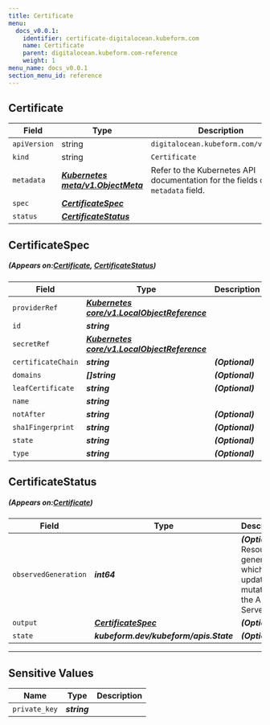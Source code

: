 ```yaml
---
title: Certificate
menu:
  docs_v0.0.1:
    identifier: certificate-digitalocean.kubeform.com
    name: Certificate
    parent: digitalocean.kubeform.com-reference
    weight: 1
menu_name: docs_v0.0.1
section_menu_id: reference
---
```


## Certificate
| Field | Type | Description |
| ------ | ----- | ----------- |
| `apiVersion` | string | `digitalocean.kubeform.com/v1alpha1` |
|    `kind` | string | `Certificate` |
| `metadata` | ***[Kubernetes meta/v1.ObjectMeta](https://kubernetes.io/docs/reference/generated/kubernetes-api/v1.13/#objectmeta-v1-meta)***|Refer to the Kubernetes API documentation for the fields of the `metadata` field.|
| `spec` | ***[CertificateSpec](#CertificateSpec)***||
| `status` | ***[CertificateStatus](#CertificateStatus)***||
## CertificateSpec
##### (Appears on:[Certificate](#Certificate), [CertificateStatus](#CertificateStatus))
| Field | Type | Description |
| ------ | ----- | ----------- |
| `providerRef` | ***[Kubernetes core/v1.LocalObjectReference](https://kubernetes.io/docs/reference/generated/kubernetes-api/v1.13/#localobjectreference-v1-core)***||
| `id` | ***string***||
| `secretRef` | ***[Kubernetes core/v1.LocalObjectReference](https://kubernetes.io/docs/reference/generated/kubernetes-api/v1.13/#localobjectreference-v1-core)***||
| `certificateChain` | ***string***| ***(Optional)*** |
| `domains` | ***[]string***| ***(Optional)*** |
| `leafCertificate` | ***string***| ***(Optional)*** |
| `name` | ***string***||
| `notAfter` | ***string***| ***(Optional)*** |
| `sha1Fingerprint` | ***string***| ***(Optional)*** |
| `state` | ***string***| ***(Optional)*** |
| `type` | ***string***| ***(Optional)*** |
## CertificateStatus
##### (Appears on:[Certificate](#Certificate))
| Field | Type | Description |
| ------ | ----- | ----------- |
| `observedGeneration` | ***int64***| ***(Optional)*** Resource generation, which is updated on mutation by the API Server.|
| `output` | ***[CertificateSpec](#CertificateSpec)***| ***(Optional)*** |
| `state` | ***kubeform.dev/kubeform/apis.State***| ***(Optional)*** |
---
## Sensitive Values
| Name | Type | Description |
|------|------|-------------|
| `private_key` | ***string*** ||
